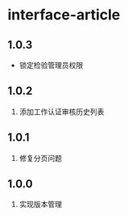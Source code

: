 # interface-article

## 1.0.3
- 锁定检验管理员权限

## 1.0.2
1. 添加工作认证审核历史列表

## 1.0.1
1. 修复分页问题

## 1.0.0
1. 实现版本管理

